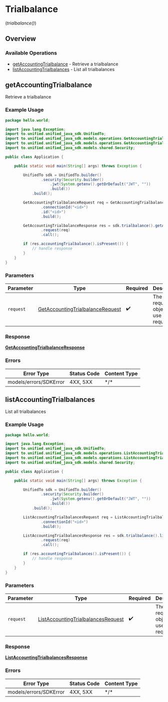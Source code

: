 # Trialbalance
(*trialbalance()*)

## Overview

### Available Operations

* [getAccountingTrialbalance](#getaccountingtrialbalance) - Retrieve a trialbalance
* [listAccountingTrialbalances](#listaccountingtrialbalances) - List all trialbalances

## getAccountingTrialbalance

Retrieve a trialbalance

### Example Usage

<!-- UsageSnippet language="java" operationID="getAccountingTrialbalance" method="get" path="/accounting/{connection_id}/trialbalance/{id}" -->
```java
package hello.world;

import java.lang.Exception;
import to.unified.unified_java_sdk.UnifiedTo;
import to.unified.unified_java_sdk.models.operations.GetAccountingTrialbalanceRequest;
import to.unified.unified_java_sdk.models.operations.GetAccountingTrialbalanceResponse;
import to.unified.unified_java_sdk.models.shared.Security;

public class Application {

    public static void main(String[] args) throws Exception {

        UnifiedTo sdk = UnifiedTo.builder()
                .security(Security.builder()
                    .jwt(System.getenv().getOrDefault("JWT", ""))
                    .build())
            .build();

        GetAccountingTrialbalanceRequest req = GetAccountingTrialbalanceRequest.builder()
                .connectionId("<id>")
                .id("<id>")
                .build();

        GetAccountingTrialbalanceResponse res = sdk.trialbalance().getAccountingTrialbalance()
                .request(req)
                .call();

        if (res.accountingTrialbalance().isPresent()) {
            // handle response
        }
    }
}
```

### Parameters

| Parameter                                                                                       | Type                                                                                            | Required                                                                                        | Description                                                                                     |
| ----------------------------------------------------------------------------------------------- | ----------------------------------------------------------------------------------------------- | ----------------------------------------------------------------------------------------------- | ----------------------------------------------------------------------------------------------- |
| `request`                                                                                       | [GetAccountingTrialbalanceRequest](../../models/operations/GetAccountingTrialbalanceRequest.md) | :heavy_check_mark:                                                                              | The request object to use for the request.                                                      |

### Response

**[GetAccountingTrialbalanceResponse](../../models/operations/GetAccountingTrialbalanceResponse.md)**

### Errors

| Error Type             | Status Code            | Content Type           |
| ---------------------- | ---------------------- | ---------------------- |
| models/errors/SDKError | 4XX, 5XX               | \*/\*                  |

## listAccountingTrialbalances

List all trialbalances

### Example Usage

<!-- UsageSnippet language="java" operationID="listAccountingTrialbalances" method="get" path="/accounting/{connection_id}/trialbalance" -->
```java
package hello.world;

import java.lang.Exception;
import to.unified.unified_java_sdk.UnifiedTo;
import to.unified.unified_java_sdk.models.operations.ListAccountingTrialbalancesRequest;
import to.unified.unified_java_sdk.models.operations.ListAccountingTrialbalancesResponse;
import to.unified.unified_java_sdk.models.shared.Security;

public class Application {

    public static void main(String[] args) throws Exception {

        UnifiedTo sdk = UnifiedTo.builder()
                .security(Security.builder()
                    .jwt(System.getenv().getOrDefault("JWT", ""))
                    .build())
            .build();

        ListAccountingTrialbalancesRequest req = ListAccountingTrialbalancesRequest.builder()
                .connectionId("<id>")
                .build();

        ListAccountingTrialbalancesResponse res = sdk.trialbalance().listAccountingTrialbalances()
                .request(req)
                .call();

        if (res.accountingTrialbalances().isPresent()) {
            // handle response
        }
    }
}
```

### Parameters

| Parameter                                                                                           | Type                                                                                                | Required                                                                                            | Description                                                                                         |
| --------------------------------------------------------------------------------------------------- | --------------------------------------------------------------------------------------------------- | --------------------------------------------------------------------------------------------------- | --------------------------------------------------------------------------------------------------- |
| `request`                                                                                           | [ListAccountingTrialbalancesRequest](../../models/operations/ListAccountingTrialbalancesRequest.md) | :heavy_check_mark:                                                                                  | The request object to use for the request.                                                          |

### Response

**[ListAccountingTrialbalancesResponse](../../models/operations/ListAccountingTrialbalancesResponse.md)**

### Errors

| Error Type             | Status Code            | Content Type           |
| ---------------------- | ---------------------- | ---------------------- |
| models/errors/SDKError | 4XX, 5XX               | \*/\*                  |